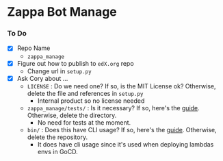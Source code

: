 # Zappa Bot Manage

### To Do
- [x] Repo Name
  - `zappa_manage`
- [x] Figure out how to publish to `edX.org` repo
  - Change url in `setup.py`
- [x] Ask Cory about ...
  - `LICENSE` : Do we need one? If so, is the MIT License ok? Otherwise, delete the file and references in `setup.py`
    - Internal product so no license needed
  - `zappa_manage/tests/` : Is it necessary? If so, here's the [guide](https://python-packaging.readthedocs.io/en/latest/testing.html). Otherwise, delete the directory.
    - No need for tests at the moment.
  - `bin/` : Does this have CLI usage? If so, here's the [guide](https://python-packaging.readthedocs.io/en/latest/command-line-scripts.html). Otherwise, delete the repository.
    - It does have cli usage since it's used when deploying lambdas envs in GoCD.
